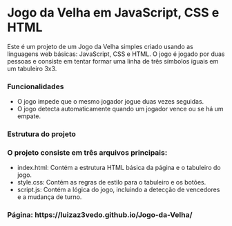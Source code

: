 <h1>Jogo da Velha em JavaScript, CSS e HTML</h1>
<p>Este é um projeto de um Jogo da Velha simples criado usando as linguagens web básicas: JavaScript, CSS e HTML. O jogo é jogado por duas pessoas e consiste em 
tentar formar uma linha de três símbolos iguais em um tabuleiro 3x3.</p>

<h3>Funcionalidades</h3>
<ul>
  <li>O jogo impede que o mesmo jogador jogue duas vezes seguidas.</li>
  <li>O jogo detecta automaticamente quando um jogador vence ou se há um empate.</li>
</ul>

<h3>Estrutura do projeto</h3>
<h3>O projeto consiste em três arquivos principais:</h3>

<ul>
  <li>index.html: Contém a estrutura HTML básica da página e o tabuleiro do jogo.</li>
  <li>style.css: Contém as regras de estilo para o tabuleiro e os botões.</li>
  <li>script.js: Contém a lógica do jogo, incluindo a detecção de vencedores e a mudança de turno.</li>
</ul>

<h3>Página: https://luizaz3vedo.github.io/Jogo-da-Velha/<h3>
